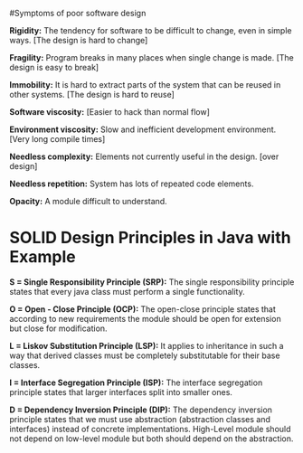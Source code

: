 #Symptoms of poor software design

**Rigidity:** The tendency for software to be difficult to change, even in simple ways. [The design is hard to change]

**Fragility:** Program breaks in many places when single change is made. [The design is easy to break]

**Immobility:** It is hard to extract parts of the system that can be reused in other systems. [The design is hard to reuse]

**Software viscosity:** [Easier to hack than normal flow]

**Environment viscosity:** Slow and inefficient development environment. [Very long compile times]

**Needless complexity:** Elements not currently useful in the design. [over design]

**Needless repetition:** System has lots of repeated code elements.

**Opacity:** A module difficult to understand.


# SOLID Design Principles in Java with Example

**S = Single Responsibility Principle (SRP):** The single responsibility principle states that every java class must perform a single functionality.

**O = Open - Close Principle (OCP):** The open-close principle states that according to new requirements the module should be open for extension but close for modification.

**L = Liskov Substitution Principle (LSP):** It applies to inheritance in such a way that derived classes must be completely substitutable for their base classes. 

**I = Interface Segregation Principle (ISP):** The interface segregation principle states that larger interfaces split into smaller ones.

**D = Dependency Inversion Principle (DIP):** The dependency inversion principle states that we must use abstraction (abstraction classes and interfaces) instead of concrete implementations. High-Level module should not depend on low-level module but both should depend on the abstraction. 
